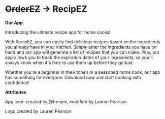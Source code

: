 # ~~OrderEZ~~ -> RecipEZ



**Our App**. 

Introducing the ultimate recipe app for home cooks!  

With RecipEZ, you can easily find delicious recipes based on the ingredients you already have in your kitchen. Simply enter the ingredients you have on hand and our app will generate a list of recipes that you can make. Plus, our app allows you to track the expiration dates of your ingredients, so you'll always know when it's time to use them up before they go bad.  

Whether you're a beginner in the kitchen or a seasoned home cook, our app has something for everyone. Download now and start cooking with confidence!

**Attributes**. 

App icon: created by @freepix, modified by Lauren Pearson  

Logo created by Lauren Pearson
